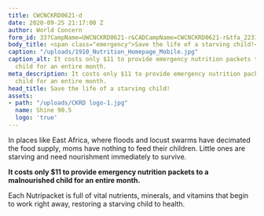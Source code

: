 ```yaml
---
title: CWCNCKRD0621-d
date: 2020-09-25 21:17:00 Z
author: World Concern
form_id: 33?CampName=UWCNCKRD0621-r&CADCampName=CWCNCKRD0621-r&tfa_2231=Canada&tfa_1202=NutritionRadio
body_title: <span class="emergency">Save the life of a starving child!</span>
caption: "/uploads/1910_Nutrition_Homepage_Mobile.jpg"
caption_alt: It costs only $11 to provide emergency nutrition packets to a malnourished
  child for an entire month.
meta_description: It costs only $11 to provide emergency nutrition packets to a malnourished
  child for an entire month.
head_title: Save the life of a starving child!
assets:
- path: "/uploads/CKRD logo-1.jpg"
  name: Shine 90.5
  logo: 'true'
---
```


In places like East Africa, where floods and locust swarms have decimated the food supply, moms have nothing to feed their children. Little ones are starving and need nourishment immediately to survive.  

**It costs only $11 to provide emergency nutrition packets to a malnourished child for an entire month.**

Each Nutripacket is full of vital nutrients, minerals, and vitamins that begin to work right away, restoring a starving child to health.
